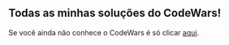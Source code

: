## Todas as minhas soluções do CodeWars!

Se você ainda não conhece o CodeWars é só clicar [aqui](https://www.codewars.com/r/YAO5iQ).
